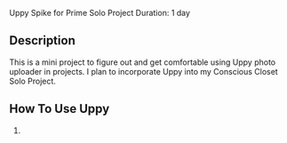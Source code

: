 Uppy Spike for Prime Solo Project
Duration: 1 day

## Description 
This is a mini project to figure out and get comfortable using Uppy photo uploader in projects. I plan to incorporate Uppy into my Conscious Closet Solo Project. 

## How To Use Uppy
1. 

